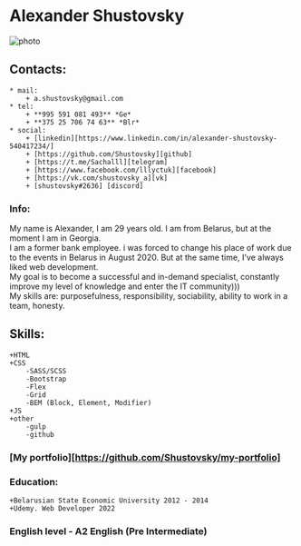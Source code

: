 # Alexander Shustovsky
![photo](https://sun1.userapi.com/sun1-84/s/v1/ig2/zZn7PcLD9PqDPJM3OM8kWu5VyWIFtejuW3iA4xWbSAwAw5gypQTb_DCBhpt7qT5HUAPU5qmh_1f8-qa_G2P6FDJF.jpg?size=200x200&quality=95&crop=285,442,608,608&ava=1)
## Contacts:
	* mail:
		+ a.shustovsky@gmail.com
	* tel:
		+ **995 591 081 493** *Ge*
		+ **375 25 706 74 63** *Blr*
	* social:
		+ [linkedin][https://www.linkedin.com/in/alexander-shustovsky-540417234/]
		+ [https://github.com/Shustovsky][github]
		+ [https://t.me/Sachalll][telegram]
		+ [https://www.facebook.com/lllyctuk][facebook]
		+ [https://vk.com/shustovsky_a][vk]
		+ [shustovsky#2636] [discord]

### Info:
My name is Alexander, I am 29 years old. I am from Belarus, but at the moment I am in Georgia. \
I am a former bank employee. i was forced to change his place of work due to the events in Belarus in August 2020. But at the same time, I've always liked web development.\
My goal is to become a successful and in-demand specialist, constantly improve my level of knowledge and enter the IT community)))\
My skills are: purposefulness, responsibility, sociability, ability to work in a team, honesty.

## Skills:
	+HTML
	+CSS
		-SASS/SCSS
		-Bootstrap
		-Flex
		-Grid
		-BEM (Block, Element, Modifier)
	+JS
	+other
		-gulp
		-github

### [My portfolio][https://github.com/Shustovsky/my-portfolio]

### Education:
	+Belarusian State Economic University 2012 - 2014
	+Udemy. Web Developer 2022

### English level - A2 English (Pre Intermediate)